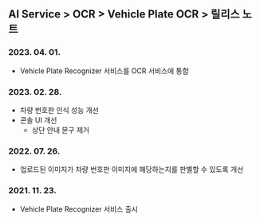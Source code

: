 ## AI Service > OCR > Vehicle Plate OCR > 릴리스 노트

### 2023. 04. 01.
* Vehicle Plate Recognizer 서비스를 OCR 서비스에 통합

### 2023. 02. 28.
* 차량 번호판 인식 성능 개선
* 콘솔 UI 개선
    * 상단 안내 문구 제거

### 2022. 07. 26.
* 업로드된 이미지가 차량 번호판 이미지에 해당하는지를 판별할 수 있도록 개선

### 2021. 11. 23.
* Vehicle Plate Recognizer 서비스 출시